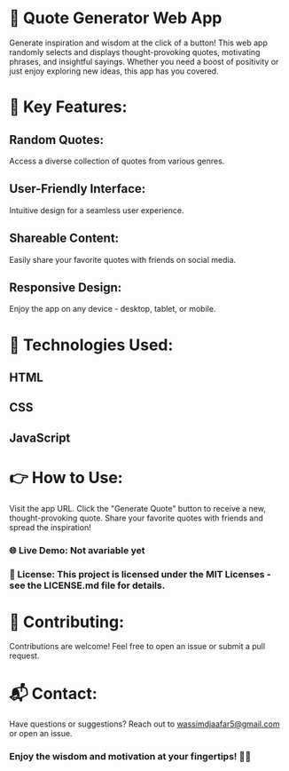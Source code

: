 # 🌟 Quote Generator Web App
Generate inspiration and wisdom at the click of a button! This web app randomly selects and displays thought-provoking quotes, motivating phrases, and insightful sayings. Whether you need a boost of positivity or just enjoy exploring new ideas, this app has you covered.

# 🚀 Key Features:

## Random Quotes: 
Access a diverse collection of quotes from various genres.
## User-Friendly Interface:
Intuitive design for a seamless user experience.
## Shareable Content: 
Easily share your favorite quotes with friends on social media.
## Responsive Design: 
Enjoy the app on any device - desktop, tablet, or mobile.

# 🔧 Technologies Used:

## HTML
## CSS
## JavaScript

# 👉 How to Use:

Visit the app URL.
Click the "Generate Quote" button to receive a new, thought-provoking quote.
Share your favorite quotes with friends and spread the inspiration!
### 🌐 Live Demo: Not avariable yet

### 📄 License: This project is licensed under the MIT Licenses - see the LICENSE.md file for details.

# 🙌 Contributing:

Contributions are welcome! Feel free to open an issue or submit a pull request.

# 📬 Contact:

Have questions or suggestions? Reach out to wassimdjaafar5@gmail.com or open an issue.

### Enjoy the wisdom and motivation at your fingertips! 🌈✨
